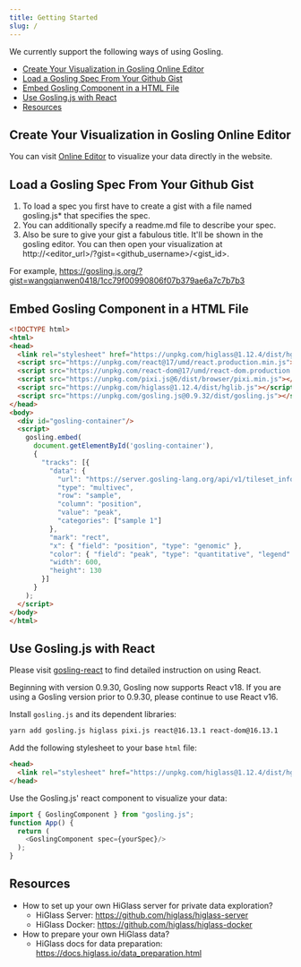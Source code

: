 ```yaml
---
title: Getting Started
slug: /
---
```

We currently support the following ways of using Gosling.
- [Create Your Visualization in Gosling Online Editor](#create-your-visualization-in-gosling-online-editor)
- [Load a Gosling Spec From Your Github Gist](#load-a-gosling-spec-from-your-github-gist)
- [Embed Gosling Component in a HTML File](#embed-gosling-component-in-a-html-file)
- [Use Gosling.js with React](#use-goslingjs-with-react)
- [Resources](#resources)

## Create Your Visualization in Gosling Online Editor
You can visit [Online Editor](https://gosling.js.org) to visualize your data directly in the website.

## Load a Gosling Spec From Your Github Gist
1. To load a spec you first have to create a gist with a file named gosling.js* that specifies the spec.
1. You can additionally specify a readme.md file to describe your spec.
1. Also be sure to give your gist a fabulous title. It'll be shown in the gosling editor.
You can then open your visualization at <a>http://<editor_url>/?gist=<github_username>/<gist_id></a>. 
<!-- For example, https://gosling.js.org/?gist=flekschas/e6e388332814886d4d714efd0e88093b -->
For example, https://gosling.js.org/?gist=wangqianwen0418/1cc79f00990806f07b379ae6a7c7b7b3

## Embed Gosling Component in a HTML File
```html
<!DOCTYPE html>
<html>
<head>
  <link rel="stylesheet" href="https://unpkg.com/higlass@1.12.4/dist/hglib.css">
  <script src="https://unpkg.com/react@17/umd/react.production.min.js"></script>
  <script src="https://unpkg.com/react-dom@17/umd/react-dom.production.min.js"></script>
  <script src="https://unpkg.com/pixi.js@6/dist/browser/pixi.min.js"></script>
  <script src="https://unpkg.com/higlass@1.12.4/dist/hglib.js"></script>
  <script src="https://unpkg.com/gosling.js@0.9.32/dist/gosling.js"></script>
</head>
<body>
  <div id="gosling-container"/>
  <script>
    gosling.embed(
      document.getElementById('gosling-container'),
      {
        "tracks": [{
          "data": {
            "url": "https://server.gosling-lang.org/api/v1/tileset_info/?d=cistrome-multivec",
            "type": "multivec",
            "row": "sample",
            "column": "position",
            "value": "peak",
            "categories": ["sample 1"]
          },
          "mark": "rect",
          "x": { "field": "position", "type": "genomic" },
          "color": { "field": "peak", "type": "quantitative", "legend": true },
          "width": 600,
          "height": 130
        }]
      }
    );
  </script>
</body>
</html>
```

## Use Gosling.js with React

Please visit [gosling-react](https://github.com/gosling-lang/gosling-react) to find detailed instruction on using React.

Beginning with version 0.9.30, Gosling now supports React v18. 
If you are using a Gosling version prior to 0.9.30, please continue to use React v16.
  
Install `gosling.js` and its dependent libraries:

```sh
yarn add gosling.js higlass pixi.js react@16.13.1 react-dom@16.13.1
```

Add the following stylesheet to your base `html` file:
```html
<head>
  <link rel="stylesheet" href="https://unpkg.com/higlass@1.12.4/dist/hglib.css">
</head>
```

Use the Gosling.js' react component to visualize your data:

```js
import { GoslingComponent } from "gosling.js";
function App() {
  return (
    <GoslingComponent spec={yourSpec}/>
  );
}
```

## Resources
- How to set up your own HiGlass server for private data exploration?
   - HiGlass Server: https://github.com/higlass/higlass-server
   - HiGlass Docker: https://github.com/higlass/higlass-docker
- How to prepare your own HiGlass data?
   - HiGlass docs for data preparation: https://docs.higlass.io/data_preparation.html
